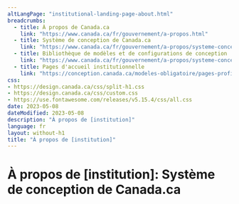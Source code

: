 ```yaml
---
altLangPage: "institutional-landing-page-about.html"
breadcrumbs:
  - title: À propos de Canada.ca
    link: "https://www.canada.ca/fr/gouvernement/a-propos.html"
  - title: Système de conception de Canada.ca
    link: "https://www.canada.ca/fr/gouvernement/a-propos/systeme-conception.html"
  - title: Bibliothèque de modèles et de configurations de conception
    link: "https://www.canada.ca/fr/gouvernement/a-propos/systeme-conception/bibliotheque-modeles.html"
  - title: Pages d'accueil institutionnelle
    link: "https://conception.canada.ca/modeles-obligatoire/pages-profil-institutionnel.html"    
css:
- https://design.canada.ca/css/split-h1.css
- https://design.canada.ca/css/custom.css
- https://use.fontawesome.com/releases/v5.15.4/css/all.css
date: 2023-05-08
dateModified: 2023-05-08
description: "À propos de [institution]"
language: fr
layout: without-h1
title: "À propos de [institution]"
---
```

<h1 property="name" id="wb-cont" dir="ltr"><span class="stacked"><span>À propos de [institution]</span>: <span>Système de conception de Canada.ca</span></span></h1>
